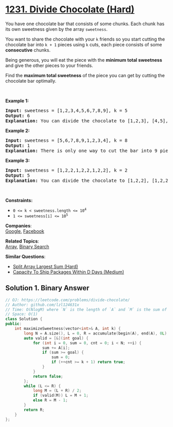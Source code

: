 # [1231. Divide Chocolate (Hard)](https://leetcode.com/problems/divide-chocolate/)

<p>You have one chocolate bar that consists of some chunks. Each chunk has its own sweetness given by the array&nbsp;<code>sweetness</code>.</p>

<p>You want to share the chocolate with your <code>k</code>&nbsp;friends so you start cutting the chocolate bar into <code>k + 1</code>&nbsp;pieces using&nbsp;<code>k</code>&nbsp;cuts, each piece consists of some <strong>consecutive</strong> chunks.</p>

<p>Being generous, you will eat the piece with the <strong>minimum total sweetness</strong> and give the other pieces to your friends.</p>

<p>Find the <strong>maximum total sweetness</strong> of the&nbsp;piece you can get by cutting the chocolate bar optimally.</p>

<p>&nbsp;</p>
<p><strong>Example 1:</strong></p>

<pre><strong>Input:</strong> sweetness = [1,2,3,4,5,6,7,8,9], k = 5
<strong>Output:</strong> 6
<b>Explanation: </b>You can divide the chocolate to [1,2,3], [4,5], [6], [7], [8], [9]
</pre>

<p><strong>Example 2:</strong></p>

<pre><strong>Input:</strong> sweetness = [5,6,7,8,9,1,2,3,4], k = 8
<strong>Output:</strong> 1
<b>Explanation: </b>There is only one way to cut the bar into 9 pieces.
</pre>

<p><strong>Example 3:</strong></p>

<pre><strong>Input:</strong> sweetness = [1,2,2,1,2,2,1,2,2], k = 2
<strong>Output:</strong> 5
<b>Explanation: </b>You can divide the chocolate to [1,2,2], [1,2,2], [1,2,2]
</pre>

<p>&nbsp;</p>
<p><strong>Constraints:</strong></p>

<ul>
	<li><code>0 &lt;= k &lt; sweetness.length &lt;= 10<sup>4</sup></code></li>
	<li><code>1 &lt;= sweetness[i] &lt;= 10<sup>5</sup></code></li>
</ul>


**Companies**:  
[Google](https://leetcode.com/company/google), [Facebook](https://leetcode.com/company/facebook)

**Related Topics**:  
[Array](https://leetcode.com/tag/array/), [Binary Search](https://leetcode.com/tag/binary-search/)

**Similar Questions**:
* [Split Array Largest Sum (Hard)](https://leetcode.com/problems/split-array-largest-sum/)
* [Capacity To Ship Packages Within D Days (Medium)](https://leetcode.com/problems/capacity-to-ship-packages-within-d-days/)

## Solution 1. Binary Answer

```cpp
// OJ: https://leetcode.com/problems/divide-chocolate/
// Author: github.com/lzl124631x
// Time: O(NlogM) where `N` is the length of `A` and `M` is the sum of elements in `A`.
// Space: O(1)
class Solution {
public:
    int maximizeSweetness(vector<int>& A, int k) {
        long N = A.size(), L = 0, R = accumulate(begin(A), end(A), 0L);
        auto valid = [&](int goal) {
            for (int i = 0, sum = 0, cnt = 0; i < N; ++i) {
                sum += A[i];
                if (sum >= goal) {
                    sum = 0;
                    if (++cnt >= k + 1) return true;
                }
            }
            return false;
        };
        while (L <= R) {
            long M = (L + R) / 2;
            if (valid(M)) L = M + 1;
            else R = M - 1;
        }
        return R;
    }
};
```